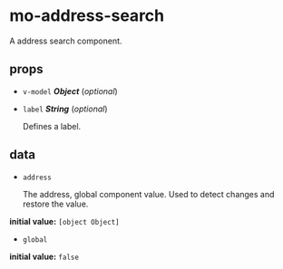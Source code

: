 # mo-address-search 

A address search component. 

## props 

- `v-model` ***Object*** (*optional*) 

- `label` ***String*** (*optional*) 

  Defines a label. 

## data 

- `address` 

  The address, global component value.
  Used to detect changes and restore the value. 

**initial value:** `[object Object]` 

- `global` 

**initial value:** `false` 

